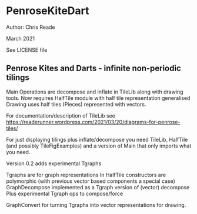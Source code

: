 # PenroseKiteDart

Author: Chris Reade

March 2021

See LICENSE file

## Penrose Kites and Darts - infinite non-periodic tilings

Main Operations are decompose and inflate in TileLib along with drawing tools.
Now requires HalfTile module with half tile representation generalised
Drawing uses half tiles (Pieces) represented with vectors.

For documentation/description of TileLib see 
https://readerunner.wordpress.com/2021/03/20/diagrams-for-penrose-tiles/

For just displaying tilings plus inflate/decompose you need TileLib, HalfTile
(and possibly TileFigExamples)
and a version of Main that only imports what you need.

Version 0.2 adds experimental Tgraphs

Tgraphs are for graph representations
In HalfTile constructors are polymorphic (with previous vector based components a special case)
GraphDecompose implemented as a Tgraph version of (vector) decompose
Plus experimental Tgraph ops to compose/force

GraphConvert for turning Tgraphs into vector representations for drawing.

